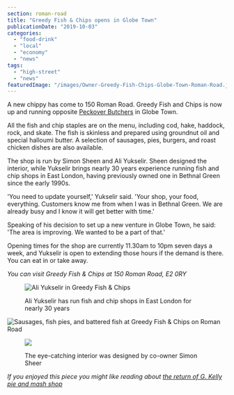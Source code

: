```yaml
---
section: roman-road
title: "Greedy Fish & Chips opens in Globe Town"
publicationDate: "2019-10-03"
categories: 
  - "food-drink"
  - "local"
  - "economy"
  - "news"
tags: 
  - "high-street"
  - "news"
featuredImage: "/images/Owner-Greedy-Fish-Chips-Globe-Town-Roman-Road.jpg"
---
```


A new chippy has come to 150 Roman Road. Greedy Fish and Chips is now up and running opposite [Peckover Butchers](https://romanroadlondon.com/peckover-butchers-roman-road-interview/) in Globe Town.

All the fish and chip staples are on the menu, including cod, hake, haddock, rock, and skate. The fish is skinless and prepared using groundnut oil and special halloumi butter. A selection of sausages, pies, burgers, and roast chicken dishes are also available.

The shop is run by Simon Sheen and Ali Yukselir. Sheen designed the interior, while Yukselir brings nearly 30 years experience running fish and chip shops in East London, having previously owned one in Bethnal Green since the early 1990s.

'You need to update yourself,' Yukselir said. 'Your shop, your food, everything. Customers know me from when I was in Bethnal Green. We are already busy and I know it will get better with time.'

Speaking of his decision to set up a new venture in Globe Town, he said: 'The area is improving. We wanted to be a part of that.'

Opening times for the shop are currently 11.30am to 10pm seven days a week, and Yukselir is open to extending those hours if the demand is there. You can eat in or take away.

_You can visit Greedy Fish & Chips at 150 Roman Road, E2 0RY_

<figure>

![Ali Yukselir in Greedy Fish & Chips](/images/Greedy-Fish-and-Chips-Roman-Road-4-1024x683.jpg)

<figcaption>

Ali Yukselir has run fish and chip shops in East London for nearly 30 years

</figcaption>

</figure>

![Sausages, fish pies, and battered fish at Greedy Fish & Chips on Roman Road](/images/Greedy-Fish-and-Chips-Roman-Road-1-1024x683.jpg)

<figure>

![](/images/Greedy-Fish-and-Chips-Roman-Road-2-1-1024x683.jpg)

<figcaption>

The eye-catching interior was designed by co-owner Simon Sheer

</figcaption>

</figure>

_If you enjoyed this piece you might like reading about [the return of G. Kelly pie and mash shop](https://romanroadlondon.com/g-kelly-pie-and-mash-shop-reopens-roman-road/)_
